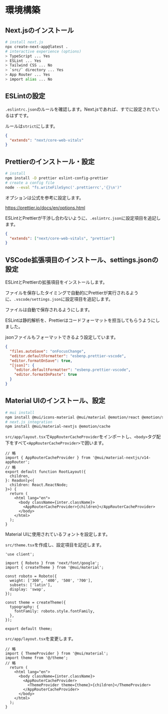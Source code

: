 # 環境構築

## Next.jsのインストール

```bash
# install next.js
npx create-next-app@latest .
# interactive experience (options)
> TypeScript ... Yes
> ESLint ... Yes
> Tailwind CSS ... No
> `src/` directory ... Yes
> App Router ... Yes
> import alias ... No
```

## ESLintの設定

`.eslintrc.json`のルールを確認します。Next.jsであれば、すでに設定されているはずです。

ルールは`strict`にします。

```json
{
  "extends": "next/core-web-vitals"
}
```

## Prettierのインストール・設定

```bash
# install
npm install -D prettier eslint-config-prettier
# create a config file
node --eval "fs.writeFileSync('.prettierrc','{}\n')"
```

オプションは公式を参考に設定します。

<https://prettier.io/docs/en/options.html>

ESLintとPrettierが干渉し合わないように、`.eslintrc.json`に設定項目を追記します。

```json
{
  "extends": ["next/core-web-vitals", "prettier"]
}
```

## VSCode拡張項目のインストール、settings.jsonの設定

ESLintとPrettierの拡張項目をインストールします。

ファイルを保存したタイミングで自動的にPrettierが実行されるように、`.vscode/settings.json`に設定項目を追記します。

ファイルは自動で保存されるようにします。

ESLintは静的解析を、Prettierはコードフォーマットを担当してもらうようにしました。

jsonファイルもフォーマットできるよう設定しています。

```json
{
  "files.autoSave": "onFocusChange",
  "editor.defaultFormatter": "esbenp.prettier-vscode",
  "editor.formatOnSave": true,
  "[json]": {
    "editor.defaultFormatter": "esbenp.prettier-vscode",
    "editor.formatOnPaste": true
  }
}
```

## Material UIのインストール、設定

```bash
# mui install
npm install @mui/icons-material @mui/material @emotion/react @emotion/styled
# next.js integration
npm install @mui/material-nextjs @emotion/cache
```

`src/app/layout.tsx`で`AppRouterCacheProvider`をインポートし、`<body>`タグ配下をすべて`<AppRouterCacheProvider>`で囲います。

```tsx
// 略
import { AppRouterCacheProvider } from '@mui/material-nextjs/v14-appRouter';
// 略
export default function RootLayout({
  children,
}: Readonly<{
  children: React.ReactNode;
}>) {
  return (
    <html lang="en">
      <body className={inter.className}>
        <AppRouterCacheProvider>{children}</AppRouterCacheProvider>
      </body>
    </html>
  );
}
```

Material UIに使用されているフォントを設定します。

`src/theme.tsx`を作成し、設定項目を記述します。

```tsx
'use client';

import { Roboto } from 'next/font/google';
import { createTheme } from '@mui/material';

const roboto = Roboto({
  weight: ['300', '400', '500', '700'],
  subsets: ['latin'],
  display: 'swap',
});

const theme = createTheme({
  typography: {
    fontFamily: roboto.style.fontFamily,
  },
});

export default theme;
```

`src/app/layout.tsx`を変更します。

```tsx
// 略
import { ThemeProvider } from '@mui/material';
import theme from '@/theme';
// 略
  return (
    <html lang="en">
      <body className={inter.className}>
        <AppRouterCacheProvider>
          <ThemeProvider theme={theme}>{children}</ThemeProvider>
        </AppRouterCacheProvider>
      </body>
    </html>
  );
}

```
